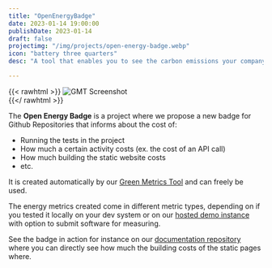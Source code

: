 ```yaml
---
title: "OpenEnergyBadge"
date: 2023-01-14 19:00:00
publishDate: 2023-01-14
draft: false
projectimg: "/img/projects/open-energy-badge.webp"
icon: "battery three quarters"
desc: "A tool that enables you to see the carbon emissions your company has ready for reporting. It tracks the energy consumption and embodied carbon of all your resources and calculates the carbon depending on the grid emissions"

---
```


{{< rawhtml >}}
<img class="ui big rounded bordered image" src="/img/projects/open-energy-badge.webp" alt="GMT Screenshot" loading="lazy" style="margin:auto;">
<br>
{{</ rawhtml >}}

The **Open Energy Badge** is a project where we propose a new badge for Github Repositories that informs about the cost
of:

- Running the tests in the project
- How much a certain activity costs (ex. the cost of an API call)
- How much building the static website costs
- etc.

It is created automatically by our [Green Metrics Tool](/projects/green-metrics-tool) and can freely be used.

The energy metrics created come in different metric types, depending on if you tested it locally on your dev system
or on our [hosted demo instance](https://metrics.green-coding.io)  with option to submit software for measuring.

See the badge in action for instance on our [documentation repository](https://github.com/green-coding-berlin/documentation) where you can directly see how much the building
costs of the static pages where.